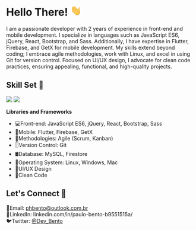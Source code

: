 


<h1>Hello There! <img  src="https://raw.githubusercontent.com/ABSphreak/ABSphreak/master/gifs/Hi.gif" width="30px"></h1>

I am a passionate developer with 2 years of experience in front-end and mobile development. I specialize in languages such as JavaScript ES6, jQuery, React, Bootstrap, and Sass. Additionally, I have expertise in Flutter, Firebase, and GetX for mobile development. My skills extend beyond coding; I embrace agile methodologies, work with Linux, and excel in using Git for version control. Focused on UI/UX design, I advocate for clean code practices, ensuring appealing, functional, and high-quality projects.

## Skill Set :muscle:

<img src="https://github-readme-stats.vercel.app/api?username=paulohenriquebento&show_icons=true&theme=tokyonight"> <img src= "https://github-readme-stats.vercel.app/api/top-langs/?username=paulohenriquebento&layout=compact&theme=tokyonight">

**Libraries and Frameworks**

-   💻Front-end: JavaScript ES6, jQuery, React, Bootstrap, Sass
-   📱Mobile: Flutter, Firebase, GetX
-   🚀Methodologies: Agile (Scrum, Kanban)
-   🗄️Version Control: Git
-   🛢️Database: MySQL, Firestore
-   🐧Operating System: Linux, Windows, Mac
-   🎨UI/UX Design
-   🧹Clean Code

## Let's Connect :handshake:

📧Email: [phbento@outlook.com.br](mailto:your@email.com) <br>
💼LinkedIn: linkedin.com/in/paulo-bento-b9551515a/ <br>
:bird:Twitter: <a href="https://twitter.com/Dev_Bento">@Dev_Bento</a>
